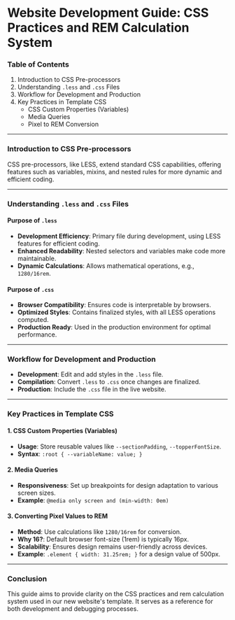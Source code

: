 # Website Development Guide: CSS Practices and REM Calculation System

### Table of Contents

1. Introduction to CSS Pre-processors
2. Understanding `.less` and `.css` Files
3. Workflow for Development and Production
4. Key Practices in Template CSS
   * CSS Custom Properties (Variables)
   * Media Queries
   * Pixel to REM Conversion

***

### Introduction to CSS Pre-processors

CSS pre-processors, like LESS, extend standard CSS capabilities, offering features such as variables, mixins, and nested rules for more dynamic and efficient coding.

***

### Understanding `.less` and `.css` Files

#### Purpose of `.less`

* **Development Efficiency**: Primary file during development, using LESS features for efficient coding.
* **Enhanced Readability**: Nested selectors and variables make code more maintainable.
* **Dynamic Calculations**: Allows mathematical operations, e.g., `1280/16rem`.

#### Purpose of `.css`

* **Browser Compatibility**: Ensures code is interpretable by browsers.
* **Optimized Styles**: Contains finalized styles, with all LESS operations computed.
* **Production Ready**: Used in the production environment for optimal performance.

***

### Workflow for Development and Production

* **Development**: Edit and add styles in the `.less` file.
* **Compilation**: Convert `.less` to `.css` once changes are finalized.
* **Production**: Include the `.css` file in the live website.

***

### Key Practices in Template CSS

#### 1. CSS Custom Properties (Variables)

* **Usage**: Store reusable values like `--sectionPadding`, `--topperFontSize`.
* **Syntax**: `:root { --variableName: value; }`

#### 2. Media Queries

* **Responsiveness**: Set up breakpoints for design adaptation to various screen sizes.
* **Example**: `@media only screen and (min-width: 0em)`

#### 3. Converting Pixel Values to REM

* **Method**: Use calculations like `1280/16rem` for conversion.
* **Why 16?**: Default browser font-size (1rem) is typically 16px.
* **Scalability**: Ensures design remains user-friendly across devices.
* **Example**: `.element { width: 31.25rem; }` for a design value of 500px.

***

### Conclusion

This guide aims to provide clarity on the CSS practices and rem calculation system used in our new website's template. It serves as a reference for both development and debugging processes.
